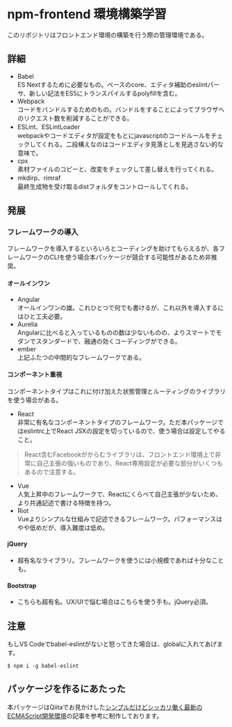 # npm-frontend 環境構築学習
このリポジトリはフロントエンド環境の構築を行う際の管理環境である。

## 詳細
- Babel  
ES Nextするために必要なもの。ベースのcore、エディタ補助のeslintパーサ、新しい記法をES5にトランスパイルするpolyfillを含む。
- Webpack  
コードをバンドルするためのもの。バンドルをすることによってブラウザへのリクエスト数を削減することができる。
- ESLint、ESLintLoader  
webpackやコードエディタが設定をもとにjavascriptのコードルールをチェックしてくれる。二段構えなのはコードエディタ見落としを見逃さない的な意味で。
- cpx  
素材ファイルのコピーと、改変をチェックして差し替えを行ってくれる。
- mkdirp、rimraf  
最終生成物を受け取るdistフォルダをコントロールしてくれる。

## 発展

### フレームワークの導入
フレームワークを導入するといろいろとコーディングを助けてもらえるが、各フレームワークのCLIを使う場合本パッケージが競合する可能性があるため非推奨。

#### オールインワン
- Angular  
オールインワンの雄。これひとつで何でも書けるが、これ以外を導入するにはひと工夫必要。
- Aurelia  
Angularに比べると入っているものの数は少ないものの、よりスマートでモダンでスタンダードで、融通の効くコーディングができる。
- ember  
上記ふたつの中間的なフレームワークである。

#### コンポーネント重視
コンポーネントタイプはこれに付け加えた状態管理とルーティングのライブラリを使う場合がある。
- React  
非常に有名なコンポーネントタイプのフレームワーク。ただ本パッケージではeslintrc上でReact JSXの設定を切っているので、使う場合は設定してやること。  
> React含むFacebookがからむライブラリは、フロントエンド環境上で非常に自己主張の強いものであり、React専用設定が必要な部分がいくつもあるので注意する。
- Vue  
人気上昇中のフレームワークで、Reactにくらべて自己主張が少ないため、より共通記述で書ける特徴を持つ。
- Riot  
Vueよりシンプルな仕組みで記述できるフレームワーク。パフォーマンスはやや低めだが、導入難度は低め。

#### jQuery
- 超有名なライブラリ。フレームワークを使うには小規模であれば十分なことも。

#### Bootstrap
- こちらも超有名。UX/UIで悩む場合はこちらを使う手も。jQuery必須。

## 注意
もしVS Codeでbabel-eslintがないと怒ってきた場合は、globalに入れてあげます。
```
$ npm i -g babel-eslint
```

## パッケージを作るにあたった
本パッケージはQiitaでお見かけした[シンプルだけどシッカリ働く最新のECMAScript開発環境](https://qiita.com/zprodev/items/9d611a482715fa64512b)の記事を参考に制作しております。
